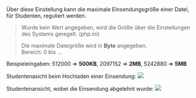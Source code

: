 <!--
  - @file setting_MaxStudentUploadSize_MaxStudentUploadSizeDesc_de.md
  -
  - @license http://www.gnu.org/licenses/gpl-3.0.html GPL version 3
  -
  - @package OSTEPU (https://github.com/ostepu/system)
  - @since 0.4.0
  -
  - @author Till Uhlig <till.uhlig@student.uni-halle.de>
  - @date 2015
 -->

Über diese Einstellung kann die maximale Einsendungsgröße einer Datei, für Studenten, reguliert werden.

> Wurde kein Wert angegeben, wird die Größe über die Einstellungen des Systems geregelt. (php.ini)

> Die maximale Dateigröße wird in **Byte** angegeben.
> <br/> Bereich: 0 bis ...

Beispieleingaben:
512000 => **500KB**,
2097152 => **2MB**,
5242880 => **5MB**

Studentenasicht beim Hochladen einer Einsendung:
![](maxStudentUploadSizeA.png)

Studentenansicht, wobei die Einsendung abgelehnt wurde:
![](maxStudentUploadSizeB.png)